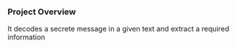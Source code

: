 ### Project Overview

 It decodes a secrete message in a given text and extract a required information


